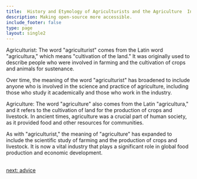 ```yaml
---
title:  History and Etymology of Agriculturists and the Agriculture  Industry
description: Making open-source more accessible.
include_footer: false
type: page
layout: single2
---
```


<p>
Agriculturist:
The word "agriculturist" comes from the Latin word "agricultura," which means "cultivation of the land." It was originally used to describe people who were involved in farming and the cultivation of crops and animals for sustenance.

Over time, the meaning of the word "agriculturist" has broadened to include anyone who is involved in the science and practice of agriculture, including those who study it academically and those who work in the industry.

Agriculture:
The word "agriculture" also comes from the Latin "agricultura," and it refers to the cultivation of land for the production of crops and livestock. In ancient times, agriculture was a crucial part of human society, as it provided food and other resources for communities.

As with "agriculturist," the meaning of "agriculture" has expanded to include the scientific study of farming and the production of crops and livestock. It is now a vital industry that plays a significant role in global food production and economic development.

<br>
<a href="https://workdojos.com/agriculturist/advice">next: advice</a>
<br>
</p>